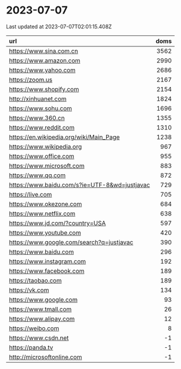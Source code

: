 # 2023-07-07

<!-- BEGIN -->
Last updated at 2023-07-07T02:01:15.408Z

url | doms
:- | -:
https://www.sina.com.cn | 3562
https://www.amazon.com | 2990
https://www.yahoo.com | 2686
https://zoom.us | 2167
https://www.shopify.com | 2154
http://xinhuanet.com | 1824
https://www.sohu.com | 1696
https://www.360.cn | 1355
https://www.reddit.com | 1310
https://en.wikipedia.org/wiki/Main_Page | 1238
https://www.wikipedia.org | 967
https://www.office.com | 955
https://www.microsoft.com | 883
https://www.qq.com | 872
https://www.baidu.com/s?ie=UTF-8&wd=justjavac | 729
https://live.com | 705
https://www.okezone.com | 684
https://www.netflix.com | 638
https://www.jd.com/?country=USA | 597
https://www.youtube.com | 420
https://www.google.com/search?q=justjavac | 390
https://www.baidu.com | 296
https://www.instagram.com | 192
https://www.facebook.com | 189
https://taobao.com | 189
https://vk.com | 134
https://www.google.com | 93
https://www.tmall.com | 26
https://www.alipay.com | 12
https://weibo.com | 8
https://www.csdn.net | -1
https://panda.tv | -1
http://microsoftonline.com | -1
<!-- END -->
